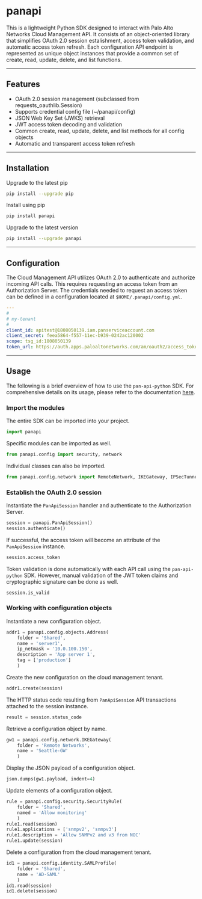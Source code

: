 # panapi

This is a lightweight Python SDK designed to interact with Palo Alto Networks Cloud Management API. It consists of an object-oriented library that simplifies OAuth 2.0 session estalishment, access token validation, and automatic access token refresh. Each configuration API endpoint is represented as unique object instances that provide a common set of create, read, update, delete, and list functions.

---

## Features

- OAuth 2.0 session management (subclassed from requests_oauthlib.Session)
- Supports credential config file (~/panapi/config)
- JSON Web Key Set (JWKS) retrieval
- JWT access token decoding and validation
- Common create, read, update, delete, and list methods for all config objects
- Automatic and transparent access token refresh

---

## Installation

Upgrade to the latest pip

```bash
pip install --upgrade pip
```

Install using pip

```bash
pip install panapi
```

Upgrade to the latest version

```bash
pip install --upgrade panapi
```

---

## Configuration

The Cloud Management API utilizes OAuth 2.0 to authenticate and authorize incoming API calls. This requires requesting an access token from an Authorization Server. The credentials needed to request an access token can be defined in a configuration located at `$HOME/.panapi/config.yml`.

```yml
---
#
# my-tenant
#
client_id: apitest@1808050139.iam.panserviceaccount.com
client_secret: feea5864-f557-11ec-b939-0242ac120002
scope: tsg_id:1808050139
token_url: https://auth.apps.paloaltonetworks.com/am/oauth2/access_token
```

---

## Usage

The following is a brief overview of how to use the `pan-api-python` SDK. For comprehensive details on its usage, please refer to the documentation [here](https://www.lipsum.com).

### Import the modules

The entire SDK can be imported into your project.

```py
import panapi
```

Specific modules can be imported as well.

```py
from panapi.config import security, network
```

Individual classes can also be imported.

```py
from panapi.config.network import RemoteNetwork, IKEGateway, IPSecTunnel
```

### Establish the OAuth 2.0 session

Instantiate the `PanApiSession` handler and authenticate to the Authorization Server.

```py
session = panapi.PanApiSession()
session.authenticate()
```

If successful, the access token will become an attribute of the `PanApiSession` instance.

```py
session.access_token
```

Token validation is done automatically with each API call using the `pan-api-python` SDK. However, manual validation of the JWT token claims and cryptographic signature can be done as well.

```py
session.is_valid
```

### Working with configuration objects

Instantiate a new configuration object.

```py
addr1 = panapi.config.objects.Address(
    folder = 'Shared',
    name = 'server1',
    ip_netmask = '10.0.100.150',
    description = 'App server 1',
    tag = ['production']
    )
```

Create the new configuration on the cloud management tenant.

```py
addr1.create(session)
```

The HTTP status code resulting from `PanApiSession` API transactions attached to the session instance.

```py
result = session.status_code
```

Retrieve a configuration object by name.

```py
gw1 = panapi.config.network.IKEGateway(
    folder = 'Remote Networks',
    name = 'Seattle-GW'
    )
```

Display the JSON payload of a configuration object.

```py
json.dumps(gw1.payload, indent=4)
```

Update elements of a configuration object.

```py
rule = panapi.config.security.SecurityRule(
    folder = 'Shared',
    named = 'Allow monitoring'
    )
rule1.read(session)
rule1.applications = ['snmpv2', 'snmpv3']
rule1.description = 'Allow SNMPv2 and v3 from NOC'
rule1.update(session)
```

Delete a configuration from the cloud management tenant.

```py
id1 = panapi.config.identity.SAMLProfile(
    folder = 'Shared',
    name = 'AD-SAML'
    )
id1.read(session)
id1.delete(session)
```
